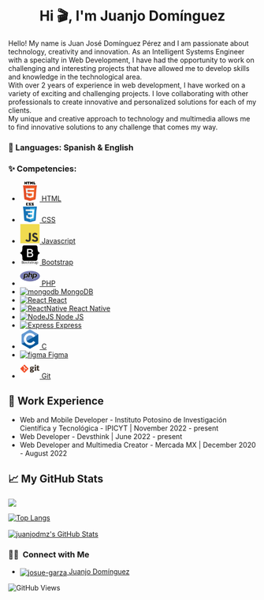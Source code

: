 <h1 align="center">Hi 🎬, I'm Juanjo Domínguez</h1>

<div>Hello! My name is Juan José Domínguez Pérez and I am passionate about technology, creativity and innovation. As an Intelligent Systems Engineer with a specialty in Web Development, I have had the opportunity to work on challenging and interesting projects that have allowed me to develop skills and knowledge in the technological area.</div>

<div>With over 2 years of experience in web development, I have worked on a variety of exciting and challenging projects. I love collaborating with other professionals to create innovative and personalized solutions for each of my clients.</div>

<div>My unique and creative approach to technology and multimedia allows me to find innovative solutions to any challenge that comes my way.</div>

### 📣 Languages: Spanish & English  

### ✨ Competencies: 
- <a href="https://www.w3schools.com/html/default.asp" target="_blank" rel="noreferrer"> <img src="https://raw.githubusercontent.com/devicons/devicon/master/icons/html5/html5-original-wordmark.svg" alt="html5" width="40" height="40"/> HTML </a>  <br>
- <a href="https://www.w3schools.com/css/default.asp" target="_blank" rel="noreferrer"> <img src="https://raw.githubusercontent.com/devicons/devicon/master/icons/css3/css3-original-wordmark.svg" alt="mysql" width="40" height="40"/> CSS </a> <br>
- <a href="https://developer.mozilla.org/en-US/docs/Web/JavaScript" target="_blank" rel="noreferrer"> <img src="https://raw.githubusercontent.com/devicons/devicon/master/icons/javascript/javascript-original.svg" alt="javascript" width="40" height="40"/> Javascript </a>  <br>
- <a href="https://getbootstrap.com" target="_blank" rel="noreferrer"> <img src="https://raw.githubusercontent.com/devicons/devicon/master/icons/bootstrap/bootstrap-plain-wordmark.svg" alt="bootstrap" width="40" height="40"/> Bootstrap </a>   <br>
- <a href="https://www.php.net" target="_blank" rel="noreferrer"> <img src="https://raw.githubusercontent.com/devicons/devicon/master/icons/php/php-original.svg" alt="php" width="40" height="40"/> PHP </a>  
- <a href="https://www.mongodb.com/" target="_blank" rel="noreferrer"> <img src="https://webimages.mongodb.com/_com_assets/cms/kuyjf3vea2hg34taa-horizontal_default_slate_blue.svg?auto=format%252Ccompress" alt="mongodb" width="40" height="40"/> MongoDB </a>  <br>
- <a href="https://es.reactjs.org/" target="_blank" rel="noreferrer"> <img src="https://w7.pngwing.com/pngs/403/269/png-transparent-react-react-native-logos-brands-in-colors-icon-thumbnail.png" alt="React" width="40" height="40"/> React </a> <br>
- <a href="https://reactnative.dev/" target="_blank" rel="noreferrer"> <img src="https://reactnative.dev/img/header_logo.svg" alt="ReactNative" width="40" height="40"/> React Native </a>
- <a href="https://nodejs.org/es/" target="_blank" rel="noreferrer"> <img src="https://nodejs.org/static/images/logo.svg" alt="NodeJS" width="40" height="40"/> Node JS </a>
- <a href="https://expressjs.com/es/" target="_blank" rel="noreferrer"> <img src="https://nodejs.org/static/images/logo.svg" alt="Express" width="40" height="40"/> Express </a>
- <a href="https://www.cprogramming.com/" target="_blank" rel="noreferrer"> <img src="https://raw.githubusercontent.com/devicons/devicon/master/icons/c/c-original.svg" alt="c" width="40" height="40"/> C </a>  
- <a href="https://www.figma.com/" target="_blank" rel="noreferrer"> <img src="https://www.vectorlogo.zone/logos/figma/figma-icon.svg" alt="figma" width="40" height="40"/> Figma </a> <br>
- <a href="https://git-scm.com/" target="_blank" rel="noreferrer"> <img src="https://raw.githubusercontent.com/devicons/devicon/master/icons/git/git-original-wordmark.svg" alt="mysql" width="40" height="40"/> Git </a>  <br>


## 🚀 Work Experience
- Web and Mobile Developer - Instituto Potosino de Investigación Científica y Tecnológica - IPICYT | November 2022 - present
- Web Developer - Devsthink | June 2022 - present
- Web Developer and Multimedia Creator - Mercada MX | December 2020 - August 2022
 
## &#x1f4c8; My GitHub Stats


<a href="https://github.com/juanjodmz/juanjodmz">
  <img align="center" src="https://github-readme-stats.vercel.app/api/top-langs/?username=juanjodmz&title_color=cb6ce6&text_color=c9cacc&icon_color=2bbc8a&bg_color=1d1f21"/>
</a>

[![Top Langs](https://github-readme-stats.vercel.app/api/top-langs/?username=juanjodmz)](https://github.com/juanjodmz/github-readme-stats)


<a href="https://github.com/juanjodmz/juanjodmz">
  <img align="center" src="https://github-readme-stats.vercel.app/api?username=juanjodmz&count_private=true&show_icons=true&line_height=27&title_color=cb6ce6&text_color=c9cacc&icon_color=2bbc8a&bg_color=1d1f21&hide=contribs,issues,prs" alt="juanjodmz's GitHub Stats" />
</a>



### 🤝🏻 &nbsp;Connect with Me
- <a href="https://www.linkedin.com/in/juanjo-dominguezp/" target="blank"><img align="center" src="https://raw.githubusercontent.com/rahuldkjain/github-profile-readme-generator/master/src/images/icons/Social/linked-in-alt.svg" alt="josue-garza" height="30" width="40" /> Juanjo Domínguez </a>

 ![GitHub Views](https://komarev.com/ghpvc/?username=juanjodmz&color=9046cf)
 
 
